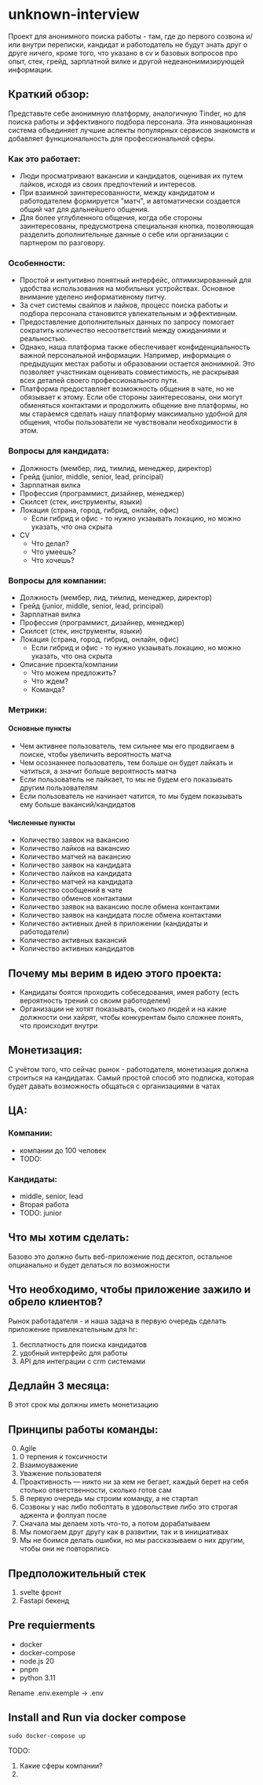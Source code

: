 # unknown-interview

Проект для анонимного поиска работы - там, где до первого созвона и/или внутри переписки, кандидат и работодатель не будут знать друг о друге ничего, кроме того, что указано в cv и базовых вопросов про опыт, стек, грейд, зарплатной вилке и другой недеанонимизирующей информации.

## Краткий обзор:

Представьте себе анонимную платформу, аналогичную Tinder, но для поиска работы и эффективного подбора персонала. Эта инновационная система объединяет лучшие аспекты популярных сервисов знакомств и добавляет функциональность для профессиональной сферы.

### Как это работает:

- Люди просматривают вакансии и кандидатов, оценивая их путем лайков, исходя из своих предпочтений и интересов.
- При взаимной заинтересованности, между кандидатом и работодателем формируется "матч", и автоматически создается общий чат для дальнейшего общения.
- Для более углубленного общения, когда обе стороны заинтересованы, предусмотрена специальная кнопка, позволяющая разделить дополнительные данные о себе или организации с партнером по разговору.

### Особенности:

- Простой и интуитивно понятный интерфейс, оптимизированный для удобства использования на мобильных устройствах. Основное внимание уделено информативному питчу.
- За счет системы свайпов и лайков, процесс поиска работы и подбора персонала становится увлекательным и эффективным.
- Предоставление дополнительных данных по запросу помогает сократить количество несоответствий между ожиданиями и реальностью.
- Однако, наша платформа также обеспечивает конфиденциальность важной персональной информации. Например, информация о предыдущих местах работы и образовании остается анонимной. Это позволяет участникам оценивать совместимость, не раскрывая всех деталей своего профессионального пути.
- Платформа предоставляет возможность общения в чате, но не обязывает к этому. Если обе стороны заинтересованы, они могут обменяться контактами и продолжить общение вне платформы, но мы стараемся сделать нашу платформу максимально удобной для общения, чтобы пользователи не чувствовали необходимости в этом.

### Вопросы для кандидата:

- Должность (мембер, лид, тимлид, менеджер, директор)
- Грейд (junior, middle, senior, lead, principal)
- Зарплатная вилка
- Профессия (программист, дизайнер, менеджер)
- Скилсет (стек, инструменты, языки)
- Локация (страна, город, гибрид, онлайн, офис)
  - Если гибрид и офис - то нужно укзаывать локацию, но можно указать, что она скрыта
- CV
  - Что делал?
  - Что умеешь?
  - Что хочешь?

### Вопросы для компании:

- Должность (мембер, лид, тимлид, менеджер, директор)
- Грейд (junior, middle, senior, lead, principal)
- Зарплатная вилка
- Профессия (программист, дизайнер, менеджер)
- Скилсет (стек, инструменты, языки)
- Локация (страна, город, гибрид, онлайн, офис)
  - Если гибрид и офис - то нужно укзаывать локацию, но можно указать, что она скрыта
- Описание проекта/компании
  - Что можем предложить?
  - Что ждем?
  - Команда?

### Метрики:

#### Основные пункты

- Чем активнее пользователь, тем сильнее мы его продвигаем в поиске, чтобы увеличить вероятность матча
- Чем осознаннее пользователь, тем больше он будет лайкать и чатиться, а значит больше вероятность матча
- Если пользователь не лайкает, то мы не будем его показывать другим пользователям
- Если пользователь не начинает чатится, то мы будем показывать ему больше вакансий/кандидатов

#### Численные пункты

- Количество заявок на вакансию
- Количество лайков на вакансию
- Количество матчей на вакансию
- Количество заявок на кандидата
- Количество лайков на кандидата
- Количество матчей на кандидата
- Количество сообщений в чате
- Количество обменов контактами
- Количество заявок на вакансию после обмена контактами
- Количество заявок на кандидата после обмена контактами
- Количество активных дней в приложении (кандидаты и работодатели)
- Количество активных вакансий
- Количество активных кандидатов

## Почему мы верим в идею этого проекта:

- Кандидаты боятся проходить собеседования, имея работу (есть вероятность трений со своим работоделем)
- Организации не хотят показывать, сколько людей и на какие должности они хайрят, чтобы конкурентам было сложнее понять, что происходит внутри

## Монетизация:

С учётом того, что сейчас рынок - работодателя, монетизация должна строиться на кандидатах.
Самый простой способ это подписка, которая будет давать возможность общаться с организациями в чатах

## ЦА:

### Компании:

- компании до 100 человек
- TODO: 

### Кандидаты:
- middle, senior, lead
- Вторая работа
- TODO: junior

## Что мы хотим сделать:

Базово это должно быть веб-приложение под десктоп, остальное опцианально и будет делаться по возможности

## Что необходимо, чтобы приложение зажило и обрело клиентов?

Рынок работадателя - и наша задача в первую очередь сделать приложение привлекательным для hr:

1. бесплатность для поиска кандидатов
2. удобный интерфейс для работы
3. API для интеграции с crm системами

## Дедлайн 3 месяца:

В этот срок мы должны иметь монетизацию

## Принципы работы команды:

0. Agile
1. 0 терпения к токсичности
2. Взаимоуважение
3. Уважение пользователя
4. Проактивность — никто ни за кем не бегает, каждый берет на себя столько ответственности, сколько готов сам
5. В первую очередь мы строим команду, а не стартап
6. Созвоны у нас либо поболтать в удовольствие либо это строгая аджента и фоллуап после
7. Сначала мы делаем хоть что-то, а потом дорабатываем
8. Мы помогаем друг другу как в развитии, так и в инициативах
9. Мы не боимся делать ошибки, но мы рассказываем о них другим, чтобы они не повторялись

## Предположительный стек

1. svelte фронт
2. Fastapi бекенд

## Pre requierments

- docker
- docker-compose
- node.js 20
- pnpm
- python 3.11

Rename .env.exemple -> .env

## Install and Run via docker compose

```
sudo docker-compose up
```

TODO:

1. Какие сферы компании?
2.

